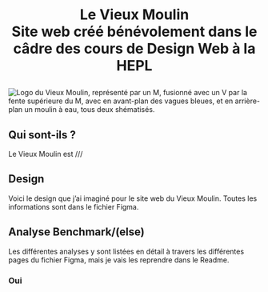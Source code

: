 # <p style="text-align:center"> Le Vieux Moulin <br> Site web créé bénévolement dans le câdre des cours de Design Web à la HEPL </p>
<img src="./content/logo.svg" alt="Logo du Vieux Moulin, représenté par un M, fusionné avec un V par la fente supérieure du M, avec en avant-plan des vagues bleues, et en arrière-plan un moulin à eau, tous deux shématisés.">

## Qui sont-ils ?
Le Vieux Moulin est ///

## Design
Voici le design que j’ai imaginé pour le site web du Vieux Moulin. Toutes les informations sont dans le fichier Figma.

## Analyse Benchmark/(else)
Les différentes analyses y sont listées en détail à travers les différentes pages du fichier Figma, mais je vais les reprendre dans le Readme.

### Oui
